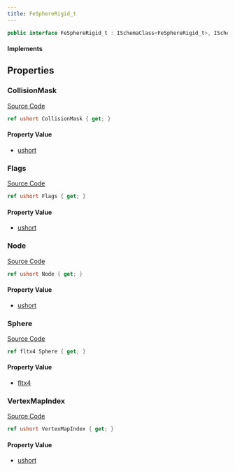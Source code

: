 ```yaml
---
title: FeSphereRigid_t
---
```


```csharp
public interface FeSphereRigid_t : ISchemaClass<FeSphereRigid_t>, ISchemaField, ISchemaClass, INativeHandle
```

#### Implements

## Properties

### CollisionMask

[Source Code](https://github.com/swiftly-solution/swiftlys2/blob/main/managed/src/SwiftlyS2.Generated/Schemas/Interfaces/FeSphereRigid_t.cs#L21)

```csharp
ref ushort CollisionMask { get; }
```

#### Property Value

- [ushort](https://learn.microsoft.com/dotnet/api/system.uint16)

### Flags

[Source Code](https://github.com/swiftly-solution/swiftlys2/blob/main/managed/src/SwiftlyS2.Generated/Schemas/Interfaces/FeSphereRigid_t.cs#L25)

```csharp
ref ushort Flags { get; }
```

#### Property Value

- [ushort](https://learn.microsoft.com/dotnet/api/system.uint16)

### Node

[Source Code](https://github.com/swiftly-solution/swiftlys2/blob/main/managed/src/SwiftlyS2.Generated/Schemas/Interfaces/FeSphereRigid_t.cs#L19)

```csharp
ref ushort Node { get; }
```

#### Property Value

- [ushort](https://learn.microsoft.com/dotnet/api/system.uint16)

### Sphere

[Source Code](https://github.com/swiftly-solution/swiftlys2/blob/main/managed/src/SwiftlyS2.Generated/Schemas/Interfaces/FeSphereRigid_t.cs#L17)

```csharp
ref fltx4 Sphere { get; }
```

#### Property Value

- [fltx4](/docs/api/shared/natives/fltx4)

### VertexMapIndex

[Source Code](https://github.com/swiftly-solution/swiftlys2/blob/main/managed/src/SwiftlyS2.Generated/Schemas/Interfaces/FeSphereRigid_t.cs#L23)

```csharp
ref ushort VertexMapIndex { get; }
```

#### Property Value

- [ushort](https://learn.microsoft.com/dotnet/api/system.uint16)

